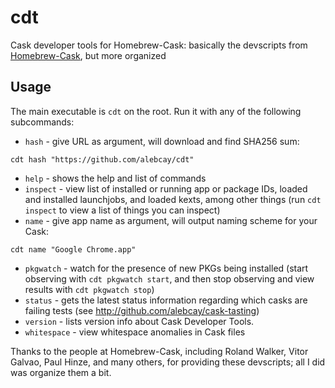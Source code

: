 cdt
===

Cask developer tools for Homebrew-Cask: basically the devscripts from [Homebrew-Cask](https://github.com/caskroom/homebrew-cask), but more organized

## Usage

The main executable is `cdt` on the root. Run it with any of the following subcommands:

* `hash` - give URL as argument, will download and find SHA256 sum:

```
cdt hash "https://github.com/alebcay/cdt"
```

* `help` - shows the help and list of commands
* `inspect` - view list of installed or running app or package IDs, loaded and installed launchjobs, and loaded kexts, among other things (run `cdt inspect` to view a list of things you can inspect)
* `name` - give app name as argument, will output naming scheme for your Cask:

```
cdt name "Google Chrome.app"
```

* `pkgwatch` - watch for the presence of new PKGs being installed (start observing with `cdt pkgwatch start`, and then stop observing and view results with `cdt pkgwatch stop`)
* `status` - gets the latest status information regarding which casks are failing tests (see http://github.com/alebcay/cask-tasting)
* `version` - lists version info about Cask Developer Tools.
* `whitespace` - view whitespace anomalies in Cask files

Thanks to the people at Homebrew-Cask, including Roland Walker, Vitor Galvao, Paul Hinze, and many others, for providing these devscripts; all I did was organize them a bit.
